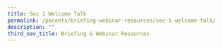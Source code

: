 ```yaml
---
title: Sec 1 Welcome Talk
permalink: /parents/briefing-webinar-resources/sec-1-welcome-talk/
description: ""
third_nav_title: Briefing & Webinar Resources
---
```

